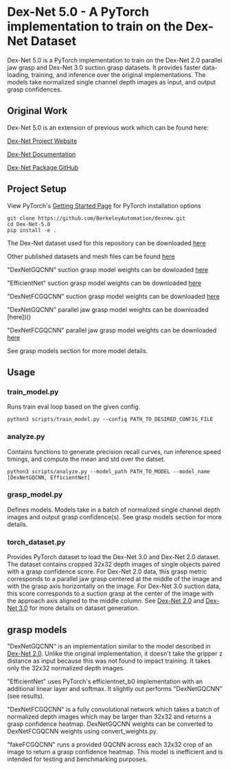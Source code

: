 # Dex-Net 5.0 - A PyTorch implementation to train on the Dex-Net Dataset
Dex-Net 5.0 is a PyTorch implementation to train on the Dex-Net 2.0 parallel jaw grasp and Dex-Net 3.0 suction grasp datasets. It provides faster data-loading, training, and inference over the original implementations. The models take normalized single channel depth images as input, and output grasp confidences.

## Original Work
Dex-Net 5.0 is an extension of previous work which can be found here:

[Dex-Net Project Website](https://berkeleyautomation.github.io/dex-net/)

[Dex-Net Documentation](https://berkeleyautomation.github.io/dex-net/code.html)

[Dex-Net Package GitHub](https://github.com/BerkeleyAutomation/dex-net)

## Project Setup

View PyTorch's [Getting Started Page](https://pytorch.org/get-started/locally/) for PyTorch installation options

```
git clone https://github.com/BerkeleyAutomation/dexnew.git
cd Dex-Net-5.0
pip install -e .
```

The Dex-Net dataset used for this repository can be downloaded [here]()

Other published datasets and mesh files can be found [here](https://drive.google.com/drive/u/1/folders/1-6o1-AlZs-1WWLreMa1mbWnXoeIEi14t)

"DexNetGQCNN" suction grasp model weights can be dowloaded [here]()

"EfficientNet" suction grasp model weights can be downloaded [here]()

"DexNetFCGQCNN" suction grasp model weights can be downloaded [here]()

"DexNetGQCNN" parallel jaw grasp model weights can be downloaded [here])()

"DexNetFCGQCNN" parallel jaw grasp model weights can be downloaded [here]()

See grasp models section for more model details.

## Usage

### train_model.py

Runs train eval loop based on the given config.

```
python3 scripts/train_model.py --config PATH_TO_DESIRED_CONFIG_FILE
```

### analyze.py

Contains functions to generate precision recall curves, run inference speed timings, and compute the mean and std over the datset.
```
python3 scripts/analyze.py --model_path PATH_TO_MODEL --model_name [DexNetGQCNN, EfficientNet]
```

### grasp_model.py

Defines models. Models take in a batch of normalized single channel depth images and output grasp confidence(s). See grasp models section for more details.

### torch_dataset.py

Provides PyTorch dataset to load the Dex-Net 3.0 and Dex-Net 2.0 dataset. The dataset contains cropped 32x32 depth images of single objects paired with a grasp confidence score. For Dex-Net 2.0 data, this grasp metric corresponds to a parallel jaw grasp centered at the middle of the image and with the grasp axis horizontally on the image. For Dex-Net 3.0 suction data, this score corresponds to a suction grasp at the center of the image with the approach axis aligned to the middle column. See [Dex-Net 2.0](https://arxiv.org/abs/1703.09312) and [Dex-Net 3.0](https://arxiv.org/abs/1709.06670) for more details on dataset generation.

## grasp models

"DexNetGQCNN" is an implementation similar to the model described in [Dex-Net 2.0](https://arxiv.org/pdf/1703.09312.pdf). Unlike the original implementation, it doesn't take the gripper z distance as input because this was not found to impact training. It takes only the 32x32 normalized depth images.

"EfficientNet" uses PyTorch's efficientnet_b0 implementation with an additional linear layer and softmax. It slightly out performs "DexNetGQCNN" (see results).

"DexNetFCGQCNN" is a fully convolutional network which takes a batch of normalized depth images which may be larger than 32x32 and returns a grasp confidence heatmap. DexNetGQCNN weights can be converted to DexNetFCGQCNN weights using convert_weights.py.

"fakeFCGQCNN" runs a provided GQCNN across each 32x32 crop of an image to return a grasp confidence heatmap. This model is inefficient and is intended for testing and benchmarking purposes.


